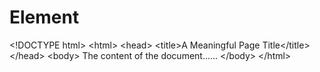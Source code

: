 # Element
&lt;!DOCTYPE html> &lt;html> &lt;head>   &lt;title>A Meaningful Page Title&lt;/title> &lt;/head> &lt;body>  The content of the document......  &lt;/body> &lt;/html>
